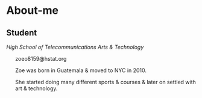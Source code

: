 # About-me
## Student
_High School of Telecommunications Arts & Technology_
<ul> zoeo8159@hstat.org </ul>
<ul> Zoe was born in Guatemala & moved to NYC in 2010.</ul> 
<ul> She started doing many different sports & courses & later on settled with art & technology.</ul>
